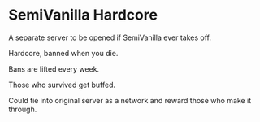 # SemiVanilla Hardcore

A separate server to be opened if SemiVanilla ever takes off.

Hardcore, banned when you die.

Bans are lifted every week.

Those who survived get buffed.

Could tie into original server as a network and reward those who make it through.
